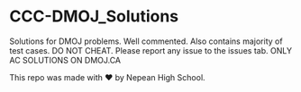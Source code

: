 # CCC-DMOJ_Solutions
Solutions for DMOJ problems. Well commented. Also contains majority of test cases. DO NOT CHEAT. Please report any issue to the issues tab. ONLY AC SOLUTIONS ON DMOJ.CA

This repo was made with ❤ by Nepean High School.
